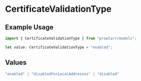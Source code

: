 # CertificateValidationType

## Example Usage

```typescript
import { CertificateValidationType } from "prowlarr/models";

let value: CertificateValidationType = "enabled";
```

## Values

```typescript
"enabled" | "disabledForLocalAddresses" | "disabled"
```